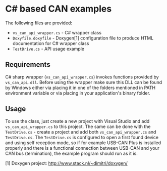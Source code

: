 # C# based CAN examples

The following files are provided:

* `vs_can_api_wrapper.cs` - C# wrapper class
* `Doxyfile.doxyfile` - Doxygen[1] configuration file to produce HTML
  documentation for C# wrapper class
* `TestDrive.cs` - API usage example

## Requirements

C# sharp wrapper (`vs_can_api_wrapper.cs`) invokes functions provided by
`vs_can_api.dll`. Before using the wrapper make sure this DLL can be
found by Windows either via placing it in one of the folders mentioned in
PATH environment variable or via placing in your application's binary
folder.

## Usage

To use the class, just create a new project with Visual Studio and add
`vs_can_api_wrapper.cs` to this project. The same can be done with
the `TestDrive.cs` - create a project and add both `vs_can_api_wrapper.cs` and
`TestDrive.cs`. The `TestDrive.cs` is configured to open a first found device
and using self reception mode, so if for example USB-CAN Plus is installed
properly and there is a functional connection between USB-CAN and your CAN bus
(termination), the example program should run as it is.

[1] Doxygen project: http://www.stack.nl/~dimitri/doxygen/
